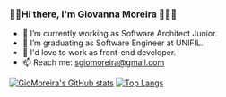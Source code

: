 ### 👋🏽Hi there, I'm Giovanna Moreira 👩🏽‍💻


- 🔭 I’m currently working as Software Architect Junior.
- 🌱 I’m graduating as Software Engineer at UNIFIL.
- 👯 I'd love to work as front-end developer.
- 📫 Reach me: sgiomoreira@gmail.com

[![GioMoreira's GitHub stats](https://github-readme-stats.vercel.app/api?username=GioMoreira&count_private=true&show_icons=true&theme=tokyonight&hide_border=true)](https://github.com/GioMoreira/github-readme-stats)
[![Top Langs](https://github-readme-stats.vercel.app/api/top-langs/?username=GioMoreira&theme=tokyonight&hide_border=true)](https://github.com/GioMoreira/github-readme-stats)
